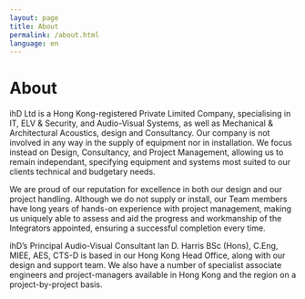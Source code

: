 ```yaml
---
layout: page
title: About
permalink: /about.html
language: en
---
```


# About

ihD Ltd is a Hong Kong-registered Private Limited Company, specialising in IT, ELV & Security, and Audio-Visual Systems, as well as Mechanical & Architectural Acoustics, design and Consultancy. Our company is not involved in any way in the supply of equipment nor in installation. We focus instead on Design, Consultancy, and Project Management, allowing us to remain independant, specifying equipment and systems most suited to our clients technical and budgetary needs.

We are proud of our reputation for excellence in both our design and our project handling. Although we do not supply or install, our Team members have long years of hands-on experience with project management, making us uniquely able to assess and aid the progress and workmanship of the Integrators appointed, ensuring a successful completion every time.

ihD’s Principal Audio-Visual Consultant Ian D. Harris BSc (Hons), C.Eng, MIEE, AES, CTS-D is based in our Hong Kong Head Office, along with our design and support team. We also have a number of specialist associate engineers and project-managers available in Hong Kong and the region on a project-by-project basis.